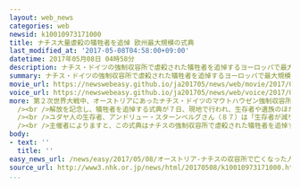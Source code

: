```yaml
---
layout: web_news
categories: web
newsid: k10010973171000
title: ナチス大量虐殺の犠牲者を追悼 欧州最大規模の式典
last_modified_at: '2017-05-08T04:58:00+09:00'
datetime: 2017年05月08日 04時58分
description: ナチス・ドイツの強制収容所で虐殺された犠牲者を追悼するヨーロッパで最大規模の式典が７日、オーストリアで開かれ、参列者は偏狭な民族主義が再び台頭するのを抑え込むよう訴えました。
summary: ナチス・ドイツの強制収容所で虐殺された犠牲者を追悼するヨーロッパで最大規模の式典が７日、オーストリアで開かれ、参列者は偏狭な民族主義が再び台頭するのを抑え込むよう訴えました。
movie_url: https://newswebeasy.github.io/ja201705/news/web/movie/2017/05/08/k10010973171000.mp4
voice_url: https://newswebeasy.github.io/ja201705/news/web/voice/2017/05/08/k10010973171000.mp3
more: 第２次世界大戦中、オーストリアにあったナチス・ドイツのマウトハウゼン強制収容所には、ヨーロッパ各国のユダヤ人やロマの人たち、それに旧ソビエト軍の捕虜などが集められ、１９４５年５月にアメリカ軍が解放するまでの間、１０万人以上が虐殺されました。<br
  /><br />解放を記念し、犠牲者を追悼する式典が７日、現地で行われ、生存者や遺族のほか、各国の政府代表など７０００人が参列しました。式典でははじめに、歴史が繰り返されないよう社会の断絶ではなく、融和を進めるべきだという誓いが２０の言語で読み上げられました。そのあと、参列者が国ごとに行進し、石棺をかたどった記念碑に花を手向けました。<br
  /><br />ユダヤ人の生存者、アンドリュー・スターンベルグさん（８７）は「生存者が減り、あの時代の恐ろしさを語れる人がいなくなるのが不安だ。格差で不満が広がり、社会が右傾化している現状はナチスの台頭を許した時代と同じだ」と話し、偏狭な民族主義が再び台頭するのを抑え込むよう訴えました。<br
  /><br />主催者によりますと、この式典はナチスの強制収容所で虐殺された犠牲者を追悼するものとしてはヨーロッパで最大規模ですが、生存者の参列は年々減っていて、歴史の教訓を若い世代にどう伝えていくかが課題となっています。
body:
- text: ''
  title: ''
easy_news_url: /news/easy/2017/05/08/オーストリア-ナチスの収容所で亡くなった人のために祈る/
source_url: http://www3.nhk.or.jp/news/html/20170508/k10010973171000.html
...
```

